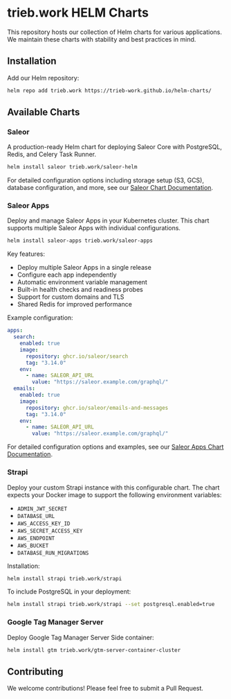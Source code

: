# trieb.work HELM Charts

This repository hosts our collection of Helm charts for various applications. We maintain these charts with stability and best practices in mind.

## Installation

Add our Helm repository:

```bash
helm repo add trieb.work https://trieb-work.github.io/helm-charts/
```

## Available Charts

### Saleor

A production-ready Helm chart for deploying Saleor Core with PostgreSQL, Redis, and Celery Task Runner.

```bash
helm install saleor trieb.work/saleor-helm
```

For detailed configuration options including storage setup (S3, GCS), database configuration, and more, see our [Saleor Chart Documentation](charts/saleor/README.md).

### Saleor Apps

Deploy and manage Saleor Apps in your Kubernetes cluster. This chart supports multiple Saleor Apps with individual configurations.

```bash
helm install saleor-apps trieb.work/saleor-apps
```

Key features:
- Deploy multiple Saleor Apps in a single release
- Configure each app independently
- Automatic environment variable management
- Built-in health checks and readiness probes
- Support for custom domains and TLS
- Shared Redis for improved performance

Example configuration:
```yaml
apps:
  search:
    enabled: true
    image:
      repository: ghcr.io/saleor/search
      tag: "3.14.0"
    env:
      - name: SALEOR_API_URL
        value: "https://saleor.example.com/graphql/"
  emails:
    enabled: true
    image:
      repository: ghcr.io/saleor/emails-and-messages
      tag: "3.14.0"
    env:
      - name: SALEOR_API_URL
        value: "https://saleor.example.com/graphql/"
```

For detailed configuration options and examples, see our [Saleor Apps Chart Documentation](charts/saleor-apps/README.md).

### Strapi

Deploy your custom Strapi instance with this configurable chart. The chart expects your Docker image to support the following environment variables:

- `ADMIN_JWT_SECRET`
- `DATABASE_URL`
- `AWS_ACCESS_KEY_ID`
- `AWS_SECRET_ACCESS_KEY`
- `AWS_ENDPOINT`
- `AWS_BUCKET`
- `DATABASE_RUN_MIGRATIONS`

Installation:
```bash
helm install strapi trieb.work/strapi
```

To include PostgreSQL in your deployment:
```bash
helm install strapi trieb.work/strapi --set postgresql.enabled=true
```


### Google Tag Manager Server

Deploy Google Tag Manager Server Side container:
```bash
helm install gtm trieb.work/gtm-server-container-cluster
```

## Contributing

We welcome contributions! Please feel free to submit a Pull Request.
